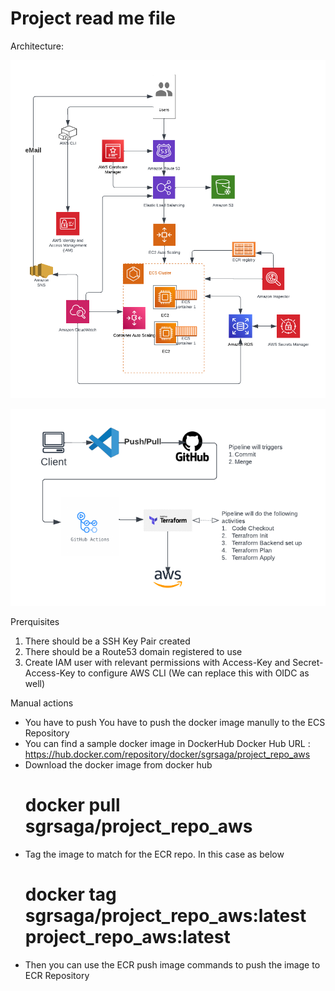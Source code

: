 # Project read me file

Architecture:

![High Level architecture](images/ECS-Ec2.png)


![GitHub Actions based pipeline](images/GitHub_Action_CICD.png)

Prerquisites
1. There should be a SSH Key Pair created
2. There should be a Route53 domain registered to use
3. Create IAM user with relevant permissions with Access-Key and Secret-Access-Key to configure AWS CLI (We can replace this with OIDC as well)


Manual actions
* You have to push You have to push the docker image manully to the ECS Repository
* You can find a sample docker image in DockerHub
    Docker Hub URL : https://hub.docker.com/repository/docker/sgrsaga/project_repo_aws
* Download the docker image from docker hub
    # docker pull sgrsaga/project_repo_aws
* Tag the image to match for the ECR repo. In this case as below
    # docker tag sgrsaga/project_repo_aws:latest project_repo_aws:latest
* Then you can use the ECR push image commands to push the image to ECR Repository

